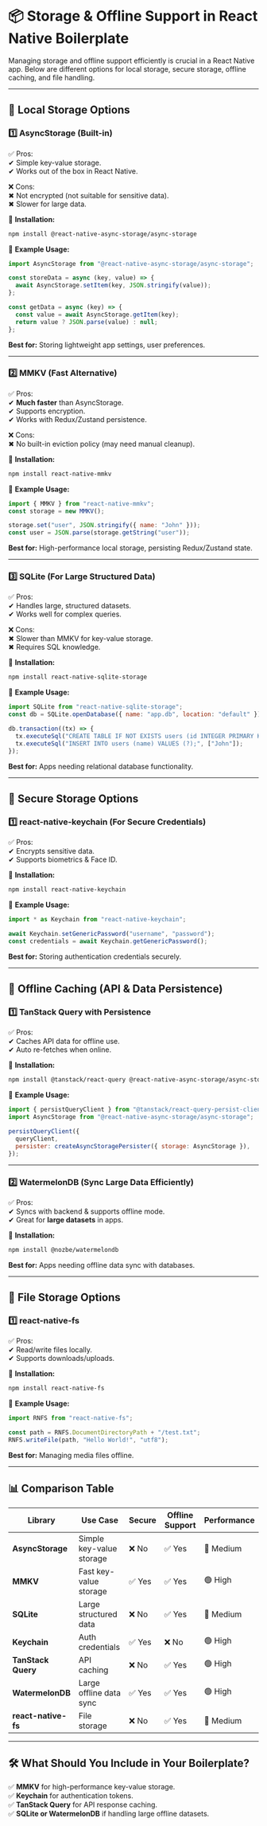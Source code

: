 # 📦 Storage & Offline Support in React Native Boilerplate

Managing storage and offline support efficiently is crucial in a React Native app. Below are different options for local storage, secure storage, offline caching, and file handling.

---

## **🔑 Local Storage Options**

### **1️⃣ AsyncStorage (Built-in)**
✅ Pros:  
✔ Simple key-value storage.  
✔ Works out of the box in React Native.  

❌ Cons:  
✖ Not encrypted (not suitable for sensitive data).  
✖ Slower for large data.  

📌 **Installation:**  
```sh
npm install @react-native-async-storage/async-storage
```

📌 **Example Usage:**  
```js
import AsyncStorage from "@react-native-async-storage/async-storage";

const storeData = async (key, value) => {
  await AsyncStorage.setItem(key, JSON.stringify(value));
};

const getData = async (key) => {
  const value = await AsyncStorage.getItem(key);
  return value ? JSON.parse(value) : null;
};
```

**Best for:** Storing lightweight app settings, user preferences.

---

### **2️⃣ MMKV (Fast Alternative)**
✅ Pros:  
✔ **Much faster** than AsyncStorage.  
✔ Supports encryption.  
✔ Works with Redux/Zustand persistence.  

❌ Cons:  
✖ No built-in eviction policy (may need manual cleanup).  

📌 **Installation:**  
```sh
npm install react-native-mmkv
```

📌 **Example Usage:**  
```js
import { MMKV } from "react-native-mmkv";
const storage = new MMKV();

storage.set("user", JSON.stringify({ name: "John" }));
const user = JSON.parse(storage.getString("user"));
```

**Best for:** High-performance local storage, persisting Redux/Zustand state.

---

### **3️⃣ SQLite (For Large Structured Data)**
✅ Pros:  
✔ Handles large, structured datasets.  
✔ Works well for complex queries.  

❌ Cons:  
✖ Slower than MMKV for key-value storage.  
✖ Requires SQL knowledge.  

📌 **Installation:**  
```sh
npm install react-native-sqlite-storage
```

📌 **Example Usage:**  
```js
import SQLite from "react-native-sqlite-storage";
const db = SQLite.openDatabase({ name: "app.db", location: "default" });

db.transaction((tx) => {
  tx.executeSql("CREATE TABLE IF NOT EXISTS users (id INTEGER PRIMARY KEY, name TEXT);");
  tx.executeSql("INSERT INTO users (name) VALUES (?);", ["John"]);
});
```

**Best for:** Apps needing relational database functionality.

---

## **🔐 Secure Storage Options**

### **1️⃣ react-native-keychain (For Secure Credentials)**
✅ Pros:  
✔ Encrypts sensitive data.  
✔ Supports biometrics & Face ID.  

📌 **Installation:**  
```sh
npm install react-native-keychain
```

📌 **Example Usage:**  
```js
import * as Keychain from "react-native-keychain";

await Keychain.setGenericPassword("username", "password");
const credentials = await Keychain.getGenericPassword();
```

**Best for:** Storing authentication credentials securely.

---

## **📡 Offline Caching (API & Data Persistence)**

### **1️⃣ TanStack Query with Persistence**
✅ Pros:  
✔ Caches API data for offline use.  
✔ Auto re-fetches when online.  

📌 **Installation:**  
```sh
npm install @tanstack/react-query @react-native-async-storage/async-storage
```

📌 **Example Usage:**  
```js
import { persistQueryClient } from "@tanstack/react-query-persist-client";
import AsyncStorage from "@react-native-async-storage/async-storage";

persistQueryClient({
  queryClient,
  persister: createAsyncStoragePersister({ storage: AsyncStorage }),
});
```

---

### **2️⃣ WatermelonDB (Sync Large Data Efficiently)**
✅ Pros:  
✔ Syncs with backend & supports offline mode.  
✔ Great for **large datasets** in apps.  

📌 **Installation:**  
```sh
npm install @nozbe/watermelondb
```

**Best for:** Apps needing offline data sync with databases.

---

## **📂 File Storage Options**

### **1️⃣ react-native-fs**
✅ Pros:  
✔ Read/write files locally.  
✔ Supports downloads/uploads.  

📌 **Installation:**  
```sh
npm install react-native-fs
```

📌 **Example Usage:**  
```js
import RNFS from "react-native-fs";

const path = RNFS.DocumentDirectoryPath + "/test.txt";
RNFS.writeFile(path, "Hello World!", "utf8");
```

**Best for:** Managing media files offline.

---

## **📊 Comparison Table**

| Library | Use Case | Secure | Offline Support | Performance |
|---------|---------|--------|----------------|-------------|
| **AsyncStorage** | Simple key-value storage | ❌ No | ✅ Yes | 🔵 Medium |
| **MMKV** | Fast key-value storage | ✅ Yes | ✅ Yes | 🟢 High |
| **SQLite** | Large structured data | ❌ No | ✅ Yes | 🔵 Medium |
| **Keychain** | Auth credentials | ✅ Yes | ❌ No | 🟢 High |
| **TanStack Query** | API caching | ❌ No | ✅ Yes | 🟢 High |
| **WatermelonDB** | Large offline data sync | ✅ Yes | ✅ Yes | 🟢 High |
| **react-native-fs** | File storage | ❌ No | ✅ Yes | 🔵 Medium |

---

## **🛠 What Should You Include in Your Boilerplate?**

✅ **MMKV** for high-performance key-value storage.  
✅ **Keychain** for authentication tokens.  
✅ **TanStack Query** for API response caching.  
✅ **SQLite or WatermelonDB** if handling large offline datasets.  
